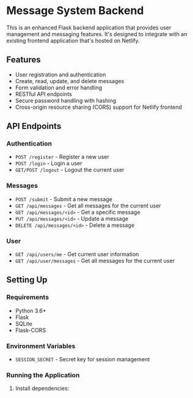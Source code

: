 # Message System Backend

This is an enhanced Flask backend application that provides user management and messaging features. It's designed to integrate with an existing frontend application that's hosted on Netlify.

## Features

- User registration and authentication
- Create, read, update, and delete messages
- Form validation and error handling
- RESTful API endpoints
- Secure password handling with hashing
- Cross-origin resource sharing (CORS) support for Netlify frontend

## API Endpoints

### Authentication

- `POST /register` - Register a new user
- `POST /login` - Login a user
- `GET/POST /logout` - Logout the current user

### Messages

- `POST /submit` - Submit a new message
- `GET /api/messages` - Get all messages for the current user
- `GET /api/messages/<id>` - Get a specific message
- `PUT /api/messages/<id>` - Update a message
- `DELETE /api/messages/<id>` - Delete a message

### User

- `GET /api/users/me` - Get current user information
- `GET /api/user/messages` - Get all messages for the current user

## Setting Up

### Requirements

- Python 3.6+
- Flask
- SQLite
- Flask-CORS

### Environment Variables

- `SESSION_SECRET` - Secret key for session management

### Running the Application

1. Install dependencies:
